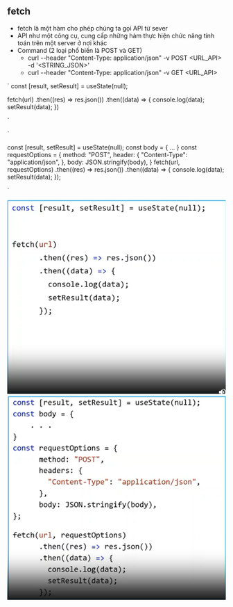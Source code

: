## fetch
- fetch là một hàm cho phép chúng ta gọi API từ sever
- API như một công cụ, cung cấp những hàm thực hiện chức năng tính toán trên một server ở nơi khác
- Command (2 loại phổ biến là POST và GET)
    + curl --header "Content-Type: application/json" -v POST <URL_API> -d '<STRING_JSON>' 
    + curl --header "Content-Type: application/json" -v GET <URL_API>

`
const [result, setResult] = useState(null);

fetch(url)
    .then((res) => res.json())
    .then((data) => {
        console.log(data);
        setResult(data);
    })

`

`

const [result, setResult] = useState(null);
const body = {
    ...
}
const requestOptions = {
    method: "POST",
    header: {
        "Content-Type": "application/json",
    },
    body: JSON.stringify(body),
}
fetch(url, requestOptions)
    .then((res) => res.json())
    .then((data) => {
        console.log(data);
        setResult(data);
    });

`

![](./pictures/GET.png)
![](./pictures/POST.png)